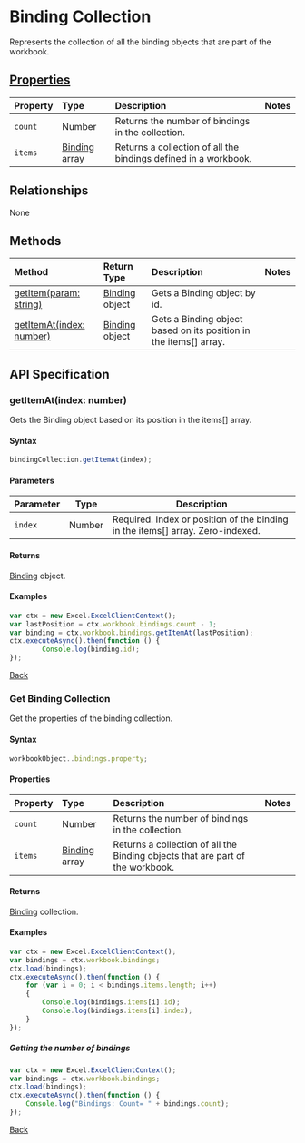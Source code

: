 # Binding Collection
Represents the collection of all the binding objects that are part of the workbook. 

## [Properties](#get-binding-collection)

| Property         | Type    |Description|Notes |
|:-----------------|:--------|:----------|:-----|
|`count`| Number   | Returns the number of bindings in the collection.| |
|`items`| [Binding](binding.md) array | Returns a collection of all the bindings defined in a workbook.| |

## Relationships
None

## Methods

| Method     | Return Type    |Description|Notes  |
|:-----------------|:--------|:----------|:------|
|[getItem(param: string)](#getitemparam-string)| [Binding](binding.md) object      |Gets a Binding object by id.||
|[getItemAt(index: number)](#getitematindex-number)| [Binding](binding.md) object     |Gets a Binding object based on its position in the items[] array.||


## API Specification 

### getItemAt(index: number)

Gets the Binding object based on its position in the items[] array.

#### Syntax
```js
bindingCollection.getItemAt(index);
```

#### Parameters

Parameter       | Type  | Description
--------------- | ------ | ------------
 `index`| Number | Required. Index or position of the binding in the items[] array. Zero-indexed.

#### Returns

[Binding](binding.md) object.

#### Examples
```js
var ctx = new Excel.ExcelClientContext();
var lastPosition = ctx.workbook.bindings.count - 1;
var binding = ctx.workbook.bindings.getItemAt(lastPosition);
ctx.executeAsync().then(function () {
		Console.log(binding.id);
});
```
[Back](#methods)


### Get Binding Collection

Get the properties of the binding collection. 

#### Syntax
```js
workbookObject..bindings.property;
```

#### Properties

| Property         | Type    |Description|Notes |
|:-----------------|:--------|:----------|:-----|
|`count`| Number   | Returns the number of bindings in the collection.| |
|`items`| [Binding](binding.md) array | Returns a collection of all the Binding objects that are part of the workbook.| |


#### Returns

[Binding](binding.md) collection. 

#### Examples

```js
var ctx = new Excel.ExcelClientContext();
var bindings = ctx.workbook.bindings;
ctx.load(bindings);
ctx.executeAsync().then(function () {
	for (var i = 0; i < bindings.items.length; i++)
	{
		Console.log(bindings.items[i].id);
		Console.log(bindings.items[i].index);
	}
});
```

##### Getting the number of bindings

```js
var ctx = new Excel.ExcelClientContext();
var bindings = ctx.workbook.bindings;
ctx.load(bindings);
ctx.executeAsync().then(function () {
	Console.log("Bindings: Count= " + bindings.count);
});

```
[Back](#properties)
